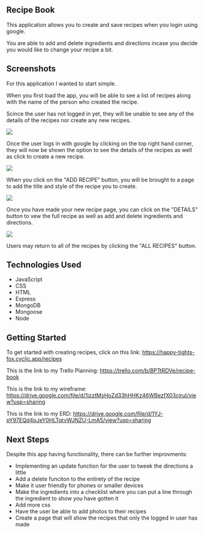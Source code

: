 ## Recipe Book

This application allows you to create and save recipes when you login using google. 

You are able to add and delete ingredients and directions incase you decide you would like to change your recipe a bit.

## Screenshots

For this application I wanted to start simple.

When you first load the app, you will be able to see a list of recipes along with the name of the person who created the recipe.

Scince the user has not logged in yet, they will be unable to see any of the details of the recipes nor create any new recipes.

<img src="https://i.imgur.com/v4uFKLe.png">

Once the user logs in with google by clicking on the top right hand corner, they will now be shown the option to see the details of the recipes as well as click to create a new recipe.

<img src="https://i.imgur.com/GdFydny.png">

When you click on the "ADD RECIPE" button, you will be brought to a page to add the title and style of the recipe you to create.

<img src="https://i.imgur.com/3npdf3H.png">

Once you have made your new recipe page, you can click on the "DETAILS" button to vew the full recipe as well as add and delete ingredients and directions.

<img src="https://i.imgur.com/byhndvJ.png">

Users may return to all of the recipes by clicking the "ALL RECIPES" button.

## Technologies Used

* JavaScript
* CSS
* HTML
* Express
* MongoDB
* Mongoose
* Node


## Getting Started

To get started with creating recipes, click on this link:
<https://happy-tights-fox.cyclic.app/recipes>

This is the link to my Trello Planning:
<https://trello.com/b/BPTtRDVe/recipe-book>

This is the link to my wireframe: 
<https://drive.google.com/file/d/1izztMsHoZd33hHHKz46WBezfX03cjruI/view?usp=sharing>

This is the link to my ERD:
<https://drive.google.com/file/d/1YJ-pY97EQd4pJeY0HLTqtvWJNZU-LmA5/view?usp=sharing>

## Next Steps

Despite this app having functionality, there can be further improvments:

* Implementing an update function for the user to tweek the directions a little
* Add a delete funciton to the entirety of the recipe
* Make it user friendly for phones or smaller devices
* Make the ingredients into a checklist where you can put a line through the ingredient to show you have gotten it
* Add more css
* Have the user be able to add photos to their recipes
* Create a page that will show the recipes that only the logged in user has made
